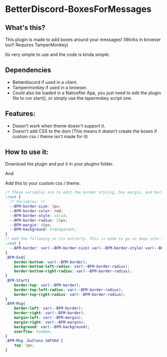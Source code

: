 # BetterDiscord-BoxesForMessages

## What's this?

This plugin is made to add boxes around your messages! (Works in browser too!! Requires TamperMonkey)

Its very simple to use and the code is kinda simple.

## Dependencies
- Betterdiscord if used in a client.
- Tampermonkey if used in a browser.
- Could also be loaded in a Nativefier App, you just need to edit the plugin file to run start(), or simply use the tapermokey script one.

## Features: 

 - Doesn't work when theme doesn't support it.
 - Doesn't add CSS to the dom (This means it doesn't create the boxes if custom css / theme isn't made for it)

## How to use it:

Download the plugin and put it in your plugins folder.

And 

Add this to your custom css / theme.

```css
/* These variables are to edit the border styling, box margin, and border radius. This is made to be at the beginning of the theme file.*/
:root {
  /* Variables: */
  --BFM-border-size: 5px;
  --BFM-border-color: red;
  --BFM-border-style: solid;
  --BFM-border-radius: 15px;
  --BFM-margin: 40px;
  --BFM-background: transparent;
}
/* Add the following in its entierty. This is made to go in deep into the theme file */
:root {
  --BFM-border: var(--BFM-border-size) var(--BFM-border-style) var(--BFM-border-color);
}
.BFM-End{
    border-bottom: var(--BFM-border);
    border-bottom-left-radius: var(--BFM-border-radius);
    border-bottom-right-radius: var(--BFM-border-radius);
}
.BFM-Start{
    border-top: var(--BFM-border);
    border-top-left-radius: var(--BFM-border-radius);
    border-top-right-radius: var(--BFM-border-radius);
}
.BFM-Msg{
    border-left: var(--BFM-border);
    border-right: var(--BFM-border);
    margin-left: var(--BFM-margin);
    margin-right: var(--BFM-margin);
    background: var(--BFM-background);
    overflow: hidden;
}
.BFM-Msg .buttons-3dF5Kd {
    top: 5px;
}
```
